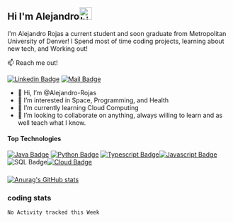 ## Hi I'm Alejandro<img src="https://user-images.githubusercontent.com/1303154/88677602-1635ba80-d120-11ea-84d8-d263ba5fc3c0.gif" width="28px" alt="hi">

I'm Alejandro Rojas a current student and soon graduate from Metropolitan University of Denver! I Spend most of time coding projects, learning about new tech, and Working out!

:mailbox: Reach me out!

[![Linkedin Badge](https://img.shields.io/badge/-Alejandro_Rojas-0e76a8?style=flat&labelColor=0e76a8&logo=linkedin&logoColor=white)](https://www.linkedin.com/in/alejandro-rojas-77b858161/)  [![Mail Badge](https://img.shields.io/badge/-Email-c0392b?style=flat&labelColor=c0392b&logo=gmail&logoColor=white)](mailto:rojas.alejandro303@gmail.com)

<!-- TODO: Add last video link -->

- 👋 Hi, I’m @Alejandro-Rojas
- 👀 I’m interested in Space, Programming, and Health 
- 🌱 I’m currently learning Cloud Computing
- 💞️ I’m looking to collaborate on anything, always willing to learn and as well teach what I know.


#### Top Technologies

<!-- TODO: Make technologies links takes you to repositories -->

[![Java Badge](https://img.shields.io/badge/-Java-red?style=for-the-badge&labelColor=black&logo=Java&logoColor=)](#) [![Python Badge](https://img.shields.io/badge/-Python-F0DB4F?style=for-the-badge&labelColor=black&logo=Python&logoColor=)](#) [![Typescript Badge](https://img.shields.io/badge/-Golang-007acc?style=for-the-badge&labelColor=black&logo=Go&logoColor=007acc)](#)[![Javascript Badge](https://img.shields.io/badge/-Javascript-F0DB4F?style=for-the-badge&labelColor=black&logo=javascript&logoColor=F0DB4F)](#) ![SQL Badge](https://img.shields.io/badge/-SQL-blue?style=for-the-badge&labelColor=black&logo=mysql&logoColor=blue)[![Cloud Badge](https://img.shields.io/badge/-Cloud_Computing-orange?style=for-the-badge&labelColor=black&logo=amazon&logoColor=)](#)


###
[![Anurag's GitHub stats](https://github-readme-stats.vercel.app/api?username=Alejandro-Rojas&hide=contribs,prs&theme=tokyonight)](https://github.com/anuraghazra/github-readme-stats)

### coding stats

<!--START_SECTION:waka-->
```text
No Activity tracked this Week
```
<!--END_SECTION:waka-->


<!---
Alejandro-Rojas/Alejandro-Rojas is a ✨ special ✨ repository because its `README.md` (this file) appears on your GitHub profile.
You can click the Preview link to take a look at your changes.
--->









